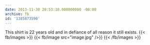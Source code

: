 ```yaml
---
date: 2013-11-30 20:53:10.000000000 -08:00
archive: fb
id: '1385873590'
---
```


This shirt is 22 years old and in defiance of all reason it still exists.
{{< fb/images >}}
{{< fb/image src="image.jpg" />}}
{{< /fb/images >}}

